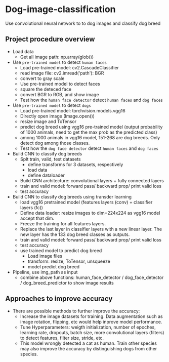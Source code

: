 # Dog-image-classification
Use convolutional neural network to to dog images and classify dog breed

## Project procedure overview
* Load data
    * Get all image path: np.array(glob())  
* Use `pre-trained model` to detect `human faces`
    * Load pre-trained model: cv2.CascadeClassifier
    * read image file: cv2.imread('path'): BGR
    * convert to gray scale  
    * Use pre-trained model to detect faces 
    * square the deteced face 
    * convert BGR to RGB, and show image  
    * Test how the `human face detector` detect `human faces` and `dog faces`
* Use `pre-trained model` to detect `dogs`  
    * Load pre-trained model: torchvision.models.vgg16 
    * Directly open image (Image.open())  
    * resize image and ToTensor  
    * predict dog breed using vgg16 pre-trained model (output probability of 1000 animals, need to get the max prob as the predicted class)  
    * among 1000 animals in vgg16 model, 151-268 are dog breeds. Only detect dog among those classes. 
    * Test how the `dog face detector` detect `human faces` and `dog faces` 
* Build CNN to classify dog breeds 
    * Splt train, valid, test datasets  
        - define transforms for 3 datasets, respectively
        - load data
        - define dataloader
    * Build CNN architecture: convolutional layers + fully connected layers
    * train and valid model: forward pass/ backward prop/ print valid loss
    * test accuracy
* Build CNN to classify dog breeds using transder learning
    - load vgg16 pretrained model (features layers (conv) + classifier layers (fc))
    - Define data loader: resize images to dim=224x224 as vgg16 model accept that dim. 
    - Freeze the training for all features layers.  
    - Replace the last layer in classifier layers with a new linear layer. The new layer has the 133 dog breed classes as outputs. 
    - train and valid model: forward pass/ backward prop/ print valid loss
    - test accuracy
    - use trained model to predict dog breed
        - Load image files
        - transform: resize, ToTensor, unsqueeze
        - model predict dog breed
* Pipeline, use img_path as input 
    - combine above functions: human_face_detector / dog_face_detector / dog_breed_predictor to show image results  
    
    

## Approaches to improve accuracy
- There are possible methods to further improve the accuracy:
    - Increase the image datasets for training. Data augmentation such as image rotation, flipping, etc would help inprove model performance. 
    - Tune Hyperparameters: weigth initialization, number of epoches, learning rate, dropouts, batch size, more convolutional layers (filters) to detect features, filter size, stride, etc.
    - This model wrongly detected a cat as human. Train other species may also improve the accuracy by distinguishing dogs from other species. 
